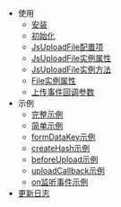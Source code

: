 - 使用
  - [安装](/v1/usage/install.md)
  - [初始化](/v1/usage/init.md)
  - [JsUploadFile配置项](/v1/usage/upload-config.md)
  - [JsUploadFile实例属性](/v1/usage/upload-attr.md)
  - [JsUploadFile实例方法](/v1/usage/upload-fun.md)
  - [File实例属性](/v1/usage/file-attr.md)
  - [上传事件回调参数](/v1/usage/cb-params.md)
- 示例
  - [完整示例](/v1/example/example.md)
  - [简单示例](/v1/example/eg-simple.md)
  - [formDataKey示例](/v1/example/eg-formDataKey.md)
  - [createHash示例](/v1/example/eg-createHash.md)
  - [beforeUpload示例](/v1/example/eg-beforeUpload.md)
  - [uploadCallback示例](/v1/example/eg-uploadCallback.md)
  - [on监听事件示例](/v1/example/eg-onevent.md)
- [更新日志](/v1/version.md)
  